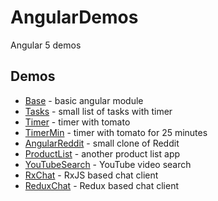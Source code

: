 # AngularDemos
Angular 5 demos

## Demos

- [Base](Base/README.md) - basic angular module
- [Tasks](Tasks/README.md) - small list of tasks with timer
- [Timer](Timer/README.md) - timer with tomato
- [TimerMin](TimerMin/README.md) - timer with tomato for 25 minutes
- [AngularReddit](AngularReddit/README.md) - small clone of Reddit 
- [ProductList](ProductList/README.md) - another product list app
- [YouTubeSearch](YouTubeSearch/README.md) - YouTube video search
- [RxChat](RxChat/README.md) - RxJS based chat client
- [ReduxChat](ReduxChat/README.md) - Redux based chat client